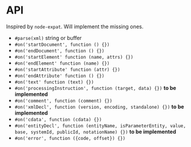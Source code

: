 API
===

Inspired by `node-expat`. Will implement the missing ones.

* `#parse(xml)` string or buffer
* `#on('startDocument', function () {})`
* `#on('endDocument', function () {})`
* `#on('startElement' function (name, attrs) {})`
* `#on('endElement' function (name) {})`
* `#on('startAttribute' function (attr) {})`
* `#on('endAttribute' function () {})`
* `#on('text' function (text) {})`
* `#on('processingInstruction', function (target, data) {})` **to be implemented**
* `#on('comment', function (comment) {})`
* `#on('xmlDecl', function (version, encoding, standalone) {})` **to be implemented**
* `#on('cdata', function (cdata) {})`
* `#on('entityDecl', function (entityName, isParameterEntity, value, base, systemId, publicId, notationName) {})` **to be implemented**
* `#on('error', function ({code, offset}) {})`
